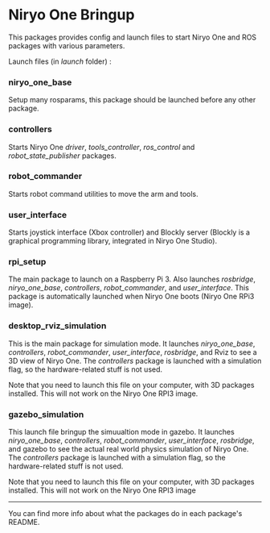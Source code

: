 # Niryo One Bringup

This packages provides config and launch files to start Niryo One and ROS packages with various parameters.

Launch files (in _launch_ folder) :

### niryo\_one\_base

Setup many rosparams, this package should be launched before any other package.

### controllers

Starts Niryo One _driver_, _tools\_controller_, _ros\_control_ and _robot\_state\_publisher_ packages.

### robot\_commander

Starts robot command utilities to move the arm and tools.

### user\_interface

Starts joystick interface (Xbox controller) and Blockly server (Blockly is a graphical programming library, integrated in Niryo One Studio).

### rpi\_setup

The main package to launch on a Raspberry Pi 3. Also launches _rosbridge_, _niryo\_one\_base_,  _controllers_, _robot\_commander_, and _user\_interface_. This package is automatically launched when Niryo One boots (Niryo One RPi3 image).

### desktop\_rviz\_simulation

This is the main package for simulation mode. It launches _niryo\_one\_base_, _controllers_, _robot\_commander_, _user\_interface_, _rosbridge_, and Rviz to see a 3D view of Niryo One. The _controllers_ package is launched with a simulation flag, so the hardware-related stuff is not used.

Note that you need to launch this file on your computer, with 3D packages installed. This will not work on the Niryo One RPI3 image.

### gazebo\_simulation

This launch file bringup the simuualtion mode in gazebo. It launches _niryo\_one\_base_, _controllers_, _robot\_commander_, _user\_interface_, _rosbridge_, and gazebo  to see the actual real world physics simulation of Niryo One. The _controllers_ package is launched with a simulation flag, so the hardware-related stuff is not used.

Note that you need to launch this file on your computer, with 3D packages installed. This will not work on the Niryo One RPI3 image

---

You can find more info about what the packages do in each package's README.
